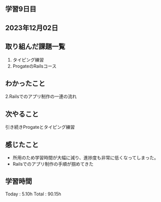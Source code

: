 ## 学習9日目
## 2023年12月02日
## 取り組んだ課題一覧
1. タイピング練習
1. ProgateのRailsコース
## わかったこと
2.Railsでのアプリ制作の一連の流れ
## 次やること
引き続きProgateとタイピング練習
## 感じたこと
+ 所用のため学習時間が大幅に減り、進捗度も非常に低くなってしまった。
+ Railsでのアプリ制作の手順が掴めてきた
## 学習時間
Today : 5.10h
Total : 90.15h
